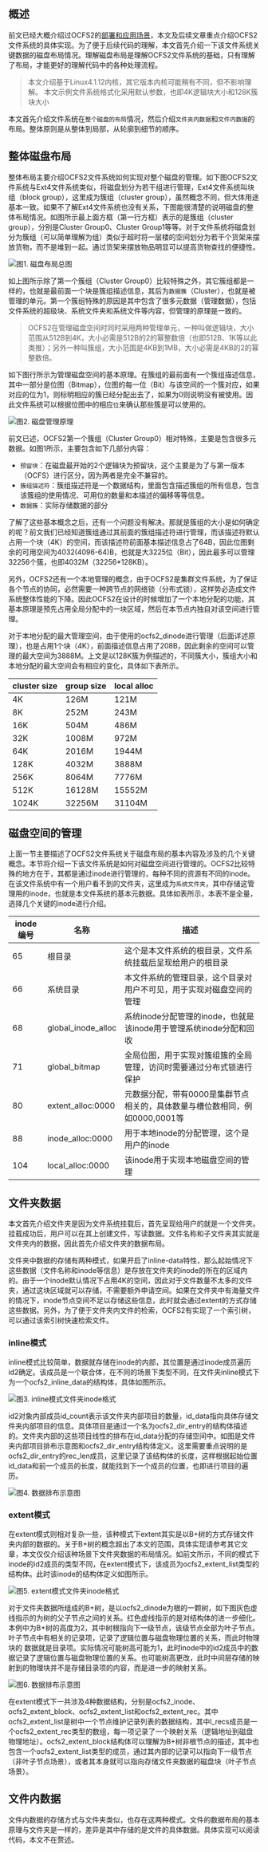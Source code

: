 ## 概述
前文已经大概介绍过OCFS2的[部署和应用场景](http://www.itworld123.com/2018/11/17/ocfs2%e9%9b%86%e7%be%a4%e6%96%87%e4%bb%b6%e7%b3%bb%e7%bb%9f%e5%8f%8a%e7%8e%af%e5%a2%83%e6%90%ad%e5%bb%ba/)，本文及后续文章重点介绍OCFS2文件系统的具体实现。为了便于后续代码的理解，本文首先介绍一下该文件系统关键数据的磁盘布局情况。理解磁盘布局是理解OCFS2文件系统的基础，只有理解了布局，才能更好的理解代码中的各种处理流程。

> 本文介绍基于Linux4.1.12内核，其它版本内核可能稍有不同，但不影响理解。
> 本文示例文件系统格式化采用默认参数，也即4K逻辑块大小和128K簇块大小

本文首先介绍文件系统在`整个磁盘的布局`情况，然后介绍`文件夹内数据`和`文件内数据`的布局。整体原则是从整体到局部，从轮廓到细节的顺序。
## 整体磁盘布局
整体布局主要介绍OCFS2文件系统如何实现对整个磁盘的管理。如下图OCFS2文件系统与Ext4文件系统类似，将磁盘划分为若干组进行管理，Ext4文件系统叫块组（block group），这里成为簇组（cluster group），虽然概念不同，但大体用途基本一致。如果不了解Ext4文件系统也没有关系，下图能很清楚的说明磁盘的整体布局情况。如图所示最上面方框（第一行方框）表示的是簇组（cluster group），分别是Cluster Group0、Cluster Group1等等。对于文件系统将磁盘划分为簇组（可以简单理解为组）类似于超时将一层楼的空间划分为若干个货架来摆放货物，而不是堆到一起。通过货架来摆放物品明显可以提高货物查找的便捷性。

![图1. 磁盘布局总图](http://github.itworld123.com/linux/fs/ocfs2_disk_layout.png)

如上图所示除了第一个簇组（Cluster Group0）比较特殊之外，其它簇组都是一样的，也就是最前面一个块是簇组描述信息，其后为`数据簇`（Cluster），也就是被管理的单元。第一个簇组特殊的原因是其中包含了很多元数据（管理数据），包括文件系统的超级块、系统文件夹和系统文件等内容，但管理的原理是一致的。

> OCFS2在管理磁盘空间时同时采用两种管理单元，一种叫做逻辑块，大小范围从512B到4K，大小必需是512B的2的幂整数倍（也即512B、1K等以此类推）；另外一种叫簇组，大小范围是4KB到1MB，大小必需是4KB的2的幂整数倍。

如下图行所示为管理磁盘空间的基本原理。在簇组的最前面有一个簇组描述信息，其中一部分是位图（Bitmap），位图的每一位（Bit）与该空间的一个簇对应，如果对应的位为1，则标明相应的簇已经分配出去了，如果为0则说明没有被使用。因此文件系统可以根据位图中的相应`位`来确认那些簇是可以使用的。

![图2. 磁盘管理原理](http://github.itworld123.com/linux/fs/ocfs2_cluster_manager.png)

前文已述，OCFS2第一个簇组（Cluster Group0）相对特殊，主要是包含很多元数据。如图1所示，主要包含如下几部分内容：
- `预留块`：在磁盘最开始的2个逻辑块为预留块，这个主要是为了与第一版本（OCFS）进行区分，因为两者是完全不兼容的。
- `簇组描述符`：簇组描述符是一个数据结构，里面包含描述簇组的所有信息，包含该簇组的使用情况、可用位的数量和本描述的偏移等等信息。
- `数据簇`：实际存储数据的部分

了解了这些基本概念之后，还有一个问题没有解决。那就是簇组的大小是如何确定的呢？前文我们已经知道簇组通过其前面的簇组描述符进行管理，而该描述符默认占用一个块（4K）的空间，而该描述符前面基本描述信息占了64B，因此位图剩余的可用空间为4032(4096-64)B，也就是大3225位（Bit），因此最多可以管理32256个簇，也即4032M（32256*128KB）。

另外，OCFS2还有一个本地管理的概念，由于OCFS2是集群文件系统，为了保证各个节点的协同，必然需要一种跨节点的网络锁（分布式锁），这样势必造成文件系统整体性能的下降。因此OCFS2在设计的时候增加了一个本地分配的功能，其基本原理是预先占用全局分配中的一块区域，然后在本节点内独自对该空间进行管理。

对于本地分配的最大管理空间，由于使用的ocfs2_dinode进行管理（后面详述原理），也是占用1个块（4K），前面描述信息占用了208B，因此剩余的空间可以管理的最大空间为3888M。上文是以128K簇为例描述的，不同簇大小，簇组大小和本地分配的最大空间会有相应的变化，具体如下表所示。

| cluster size | group size | local alloc |
|--------------|------------|-------------|
|4K   | 126M   | 121M                |
|8K   |252M    | 243M   |
|16K  | 504M   |   486M|
|32K  | 1008M  | 972M|
|64K  | 2016M  | 1944M|
|128K | 4032M  |  3888M|
|256K |  8064M |  7776M|
|512K | 16128M |  15552M|
|1024K| 32256M |  31104M|

## 磁盘空间的管理
上面一节主要描述了OCFS2文件系统关于磁盘布局的基本内容及涉及的几个关键概念。本节将介绍一下该文件系统是如何对磁盘空间进行管理的。OCFS2比较特殊的地方在于，其都是通过inode进行管理的，每种不同的资源有不同的inode。在该文件系统中有一个用户看不到的文件夹，这里成为`系统文件夹`，其中存储这管理用的inode，也就是本文件系统的基本元数据。具体如表所示，本表不是全量，选择几个关键的inode进行介绍。

| inode编号 | 名称 | 描述 |
|--------------|------------|-------------|
|65   | 根目录   | 这个是本文件系统的根目录，文件系统挂载后呈现给用户的根目录|
|66   | 系统目录 | 本文件系统的管理目录，这个目录对用户不可见，用于实现对磁盘空间的管理|
|68   | global_inode_alloc|系统inode分配管理的inode，也就是该inode用于管理系统inode分配和回收|
|71   | global_bitmap |全局位图，用于实现对簇组簇的全局管理，访问时需要通过分布式锁进行保护|
|80   | extent_alloc:0000   |元数据分配，带有0000是集群节点相关的，具体数量与槽位数相同，例如0000,0001等|
|88   | inode_alloc:0000   |用于本地inode的分配管理，这个是用户的inode|
|104   | local_alloc:0000   | 该inode用于实现本地磁盘空间的管理|


## 文件夹数据
本文首先介绍文件夹是因为文件系统挂载后，首先呈现给用户的就是一个文件夹。挂载成功后，用户可以在其上创建文件，写读数据。文件名称和子文件夹其实就是文件夹内的数据，因此首先介绍文件夹的数据布局。

文件夹中数据的存储有两种模式，如果开启了inline-data特性，那么起始情况下这些数据（文件名称和inode等信息）是存放在文件夹的inode的所在的区域内的。由于一个inode默认情况下占用4K的空间，因此对于文件数量不太多的文件夹，通过这块区域就可以存储，不需要额外申请空间。如果在文件夹中有海量文件的情况下，inode节点空间不足以存储这些信息，此时就会通过extent的方式存储这些数据。另外，为了便于文件夹内文件的检索，OCFS2有实现了一个索引树，可以通过该索引树快速检索文件。

### inline模式
inline模式比较简单，数据就存储在inode的内部，其位置是通过inode成员遍历id2确定。该成员是一个联合体，在不同的场景下类型不同，在文件夹inline模式下为一个ocfs2_inline_data的结构体，具体如图所示。

![图3. inline模式文件夹inode格式](http://github.itworld123.com/linux/fs/ocfs2_dir_inode.png)

id2对象内部成员id_count表示该文件夹内部项目的数量，id_data指向具体存储文件夹内部项目的信息。具体项目是通过一个名为ocfs2_dir_entry的结构体描述的。文件夹内部的这些项目线性的排布在id_data分配的存储空间中。如图是文件夹内部项目排布示意图和ocfs2_dir_entry结构体定义。这里需要重点说明的是ocfs2_dir_entry的rec_len成员，这里记录了该结构体的长度，这样根据起始位置id_data和前一个成员的长度，就能找到下一个成员的位置，也即进行项目的遍历。

![图4. 数据排布示意图](http://github.itworld123.com/linux/fs/ocfs2_dir_layout.png)

### extent模式
在extent模式则相对复杂一些，该种模式下extent其实是以B+树的方式存储文件夹内部的数据的。关于B+树的概念超出了本文的范围，具体实现请参考其它文章，本文仅仅介绍该种场景下文件夹数据的布局情况。如前文所示，不同的模式下inode的id2成员的类型不同，在extent模式下，该成员为ocfs2_extent_list类型的结构体。此时该inode的结构体定义如图所示。

![图5. extent模式文件夹inode格式](http://github.itworld123.com/linux/fs/ocfs2_dir_extent_inode.png)

对于文件夹数据所组成的B+树，是以ocfs2_dinode为根的一颗树，如下图灰色虚线指示的为树的父子节点之间的关系。红色虚线指示的是对结构体的进一步细化。本例中为B+树的高度为2，其中树根指向下一级节点，该级节点全部为叶子节点。叶子节点中有相关的记录项，记录了逻辑位置与磁盘物理位置的关系，而此时物理块的 数据就是目录项。实际情况可能树高可能为1，此时inode中的id2成员中的数据记录了逻辑位置与磁盘物理位置的关系。也可能树高更改，此时中间层存储的映射到的物理块并不是存储目录项的内容，而是进一步的映射关系。

![图6. 数据排布示意图](http://github.itworld123.com/linux/fs/ocfs2_dir_extent_bptree.png)

在extent模式下一共涉及4种数据结构，分别是ocfs2_inode、ocfs2_extent_block、ocfs2_extent_list和ocfs2_extent_rec。其中ocfs2_extent_list是树中一个节点维护记录列表的数据结构，其中l_recs成员是一个ocfs2_extent_rec类型的数组，每一项记录了一个映射关系（逻辑地址到磁盘物理地址）。ocfs2_extent_block结构体可以理解为B+树非根节点的描述，其中也包含一个ocfs2_extent_list类型的成员，通过其内部的记录可以指向下一级节点（非叶子节点场景），或者其本身就可以指向存储文件夹数据的磁盘块（叶子节点场景）。

## 文件内数据
文件内数据的存储方式与文件夹类似，也存在这两种模式。文件的数据布局的基本原理与文件夹是一样的，差异是其中存储的是文件的具体数据。具体实现可以阅读代码，本文不在赘述。


